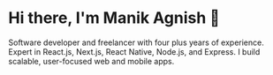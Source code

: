 # Hi there, I'm Manik Agnish 👋

Software developer and freelancer with four plus years of experience. Expert in React.js, Next.js, React Native, Node.js, and Express. I build scalable, user-focused web and mobile apps.
